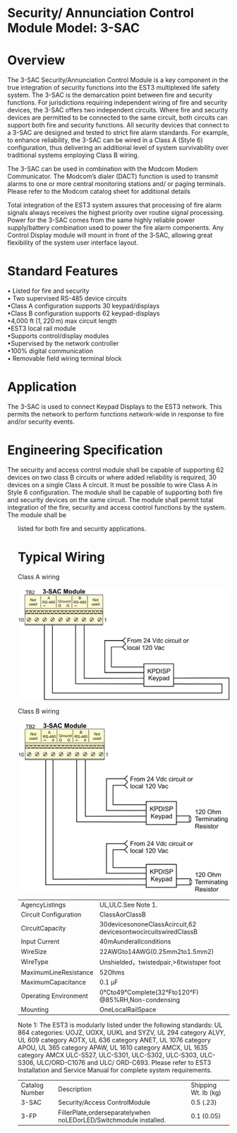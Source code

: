 # Security/ Annunciation Control Module Model: 3-SAC  

# Overview  

The 3-SAC Security/Annunciation Control Module is a key component in the true integration of security functions into the EST3 multiplexed life safety system. The 3-SAC is the demarcation point between fire and security functions. For jurisdictions requiring independent wiring of fire and security devices, the 3-SAC offers two independent circuits. Where fire and security devices are permitted to be connected to the same circuit, both circuits can support both fire and security functions.  All security devices that connect to a 3-SAC are designed and tested to strict fire alarm standards. For example, to enhance reliability, the 3-SAC can be wired in a Class A (Style 6) configuration, thus delivering an additional level of system survivability over traditional systems employing Class B wiring.  

The 3-SAC can be used in combination with the Modcom Modem Communicator. The Modcom’s dialer (DACT) function is used to transmit alarms to one or more central monitoring stations and/ or paging terminals. Please refer to the Modcom catalog sheet for additional details  

Total integration of the EST3 system assures that processing of fire alarm signals always receives the highest priority over routine signal processing. Power for the 3-SAC comes from the same highly reliable power supply/battery combination used to power the fire alarm components. Any Control Display module will mount in front of the 3‑SAC, allowing great flexibility of the system user interface layout.  

# Standard Features  

•	 Listed for fire and security   
•	 Two supervised RS-485 device circuits   
•Class A configuration supports 30 keypad/displays   
•Class B configuration supports 62 keypad-displays   
•4,000 ft $(1,220\,\mathsf{m})$ max circuit length   
•EST3 local rail module   
•Supports control/display modules   
•Supervised by the network controller   
•$100\%$ digital communication   
•	 Removable field wiring terminal block  

# Application  

The 3-SAC is used to connect Keypad Displays to the EST3 network. This permits the network to perform functions network-wide in response to fire and/or security events.  

# Engineering Specification  

The security and access control module shall be capable of supporting 62 devices on two class B circuits or where added reliability is required, 30 devices on a single Class A circuit. It must be possible to wire Class A in Style 6 configuration. The module shall be capable of supporting both fire and security devices on the same circuit. The module shall permit total integration of the fire, security and access control functions by the system. The module shall be <UL> <ULC> listed for both fire and security applications.  

# Typical Wiring  

Class A wiring  

![](images/76414247b77199d9b104ee5390e7296ad5d83221d2fe695da35ce8d1aa45060f.jpg)  

Class B wiring  

![](images/494ab309384948be3dc89a576f86511916fb8fc059674b3e3e1a39b92f24e951.jpg)  

<html><body><table><tr><td>AgencyListings</td><td>UL,ULC.See Note 1.</td></tr><tr><td>Circuit Configuration</td><td>ClassAorClassB</td></tr><tr><td>CircuitCapacity</td><td>30devicesononeClassAcircuit,62 devicesontwocircuitswiredClassB</td></tr><tr><td>Input Current</td><td>40mAunderallconditions</td></tr><tr><td>WireSize</td><td>22AWGto14AWG(0.25mm2to1.5mm2)</td></tr><tr><td>WireType</td><td>Unshielded，twistedpair,>6twistsper foot</td></tr><tr><td>MaximumLineResistance</td><td>52Ohms</td></tr><tr><td>MaximumCapacitance</td><td>0.1 μF</td></tr><tr><td>Operating Environment</td><td>0°Cto49°Complete(32°Fto120°F) @85%RH,Non-condensing</td></tr><tr><td>Mounting</td><td>OneLocalRailSpace</td></tr></table></body></html>

Note 1: The EST3 is modularly listed under the following standards: UL 864 categories: UOJZ, UOXX, UUKL and SYZV, UL 294 category ALVY, UL 609 category AOTX, UL 636 category ANET, UL 1076 category APOU, UL 365 category APAW, UL 1610 category AMCX, UL 1635 category AMCX ULC-S527, ULC-S301, ULC-S302, ULC-S303, ULC-S306, ULC/ORD-C1076 and ULC/ ORD-C693. Please refer to EST3 Installation and Service Manual for complete system requirements.  

<html><body><table><tr><td>Catalog Number</td><td>Description</td><td>Shipping Wt. Ib (kg)</td></tr><tr><td>3-SAC</td><td>Security/Access ControlModule</td><td>0.5 (.23)</td></tr><tr><td>3-FP</td><td>FillerPlate,orderseparatelywhen noLEDorLED/Switchmodule installed.</td><td>0.1 (0.05)</td></tr></table></body></html>  